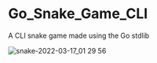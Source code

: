 # Go_Snake_Game_CLI
A CLI snake game made using the Go stdlib


![snake-2022-03-17_01 29 56](https://user-images.githubusercontent.com/63702385/158713691-d2377f69-1643-46cb-a60d-c8ffea5c7a92.gif)
